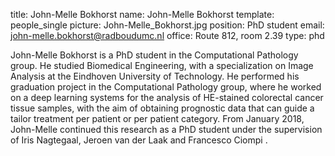 title: John-Melle Bokhorst
name: John-Melle Bokhorst
template: people_single
picture: John-Melle_Bokhorst.jpg
position: PhD student
email: john-melle.bokhorst@radboudumc.nl
office: Route 812, room 2.39
type: phd

John-Melle Bokhorst is a PhD student in the Computational Pathology group. He studied Biomedical Engineering, with a specialization on Image Analysis at  the Eindhoven University of Technology. He performed his graduation project in the Computational Pathology group, where he worked on a deep learning systems for the analysis of HE-stained colorectal cancer tissue samples, with the aim of obtaining prognostic data that can guide a tailor treatment per patient or per patient category. From January 2018, John-Melle continued this research as a PhD student under the supervision of Iris Nagtegaal, Jeroen van der Laak and Francesco Ciompi .
